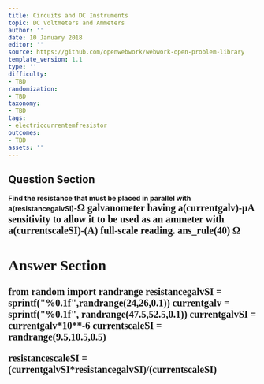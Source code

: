 ```yaml
---
title: Circuits and DC Instruments
topic: DC Voltmeters and Ammeters
author: ''
date: 10 January 2018
editor: ''
source: https://github.com/openwebwork/webwork-open-problem-library
template_version: 1.1
type: ''
difficulty:
- TBD
randomization:
- TBD
taxonomy:
- TBD
tags:
- electriccurrentemfresistor
outcomes:
- TBD
assets: ''
---
```


## Question Section 

<b>
Find the resistance that must be placed in parallel with a(resistancegalvSI)-<span style="font-family: 'Times'; font-size: 20px";>&Omega;<span> galvanometer having a(currentgalv)-<span style="font-family: 'Times'; font-size: 20px";>&mu;A<span> sensitivity to allow it to be used as an ammeter with a(currentscaleSI)-(A) full-scale reading.
ans_rule(40) <span style="font-family: 'Times'; font-size: 20px";>&Omega;<span>



## Answer Section

from random import randrange
resistancegalvSI = sprintf("%0.1f",randrange(24,26,0.1))
currentgalv = sprintf("%0.1f", randrange(47.5,52.5,0.1))
currentgalvSI = currentgalv*10**-6
currentscaleSI = randrange(9.5,10.5,0.5)

resistancescaleSI = (currentgalvSI*resistancegalvSI)/(currentscaleSI)